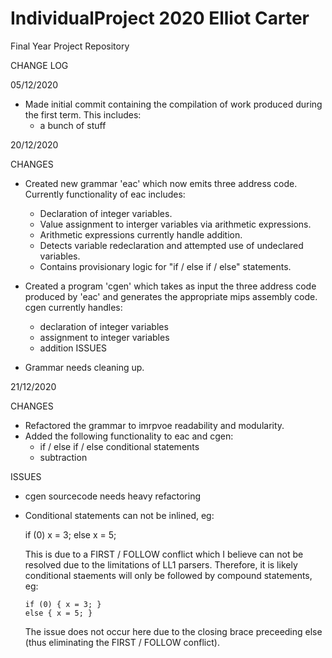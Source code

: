 # IndividualProject 2020 Elliot Carter

Final Year Project Repository

CHANGE LOG

05/12/2020
  
  - Made initial commit containing the compilation of work produced
    during the first term. This includes:
    - a bunch of stuff

20/12/2020

CHANGES

  - Created new grammar 'eac' which now emits three address code.
    Currently functionality of eac includes:
    - Declaration of integer variables.
    - Value assignment to interger variables via arithmetic expressions.
    - Arithmetic expressions currently handle addition.
    - Detects variable redeclaration and attempted use of undeclared variables.
    - Contains provisionary logic for "if / else if / else" statements.
  - Created a program 'cgen' which takes as input the three address code produced
    by 'eac' and generates the appropriate mips assembly code. cgen currently
    handles:
      - declaration of integer variables
      - assignment to integer variables
      - addition
ISSUES

  - Grammar needs cleaning up.
        
21/12/2020

CHANGES

  - Refactored the grammar to imrpvoe readability and modularity.
  - Added the following functionality to eac and cgen:
    - if / else if / else conditional statements
    - subtraction
    
ISSUES

  - cgen sourcecode needs heavy refactoring
  - Conditional statements can not be inlined, eg:
      
      if (0) x = 3;
      else x = 5;
      
     This is due to a FIRST / FOLLOW conflict which I believe
     can not be resolved due to the limitations of LL1 parsers.
     Therefore, it is likely conditional staements will only be
     followed by compound statements, eg:
     
        if (0) { x = 3; }
        else { x = 5; }
     
     The issue does not occur here due to the closing brace preceeding 
     else (thus eliminating the FIRST / FOLLOW conflict).
     
  
    
    
 
 
    
